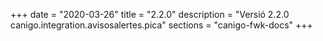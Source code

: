 +++
date        = "2020-03-26"
title       = "2.2.0"
description = "Versió 2.2.0 canigo.integration.avisosalertes.pica"
sections    = "canigo-fwk-docs"
+++
